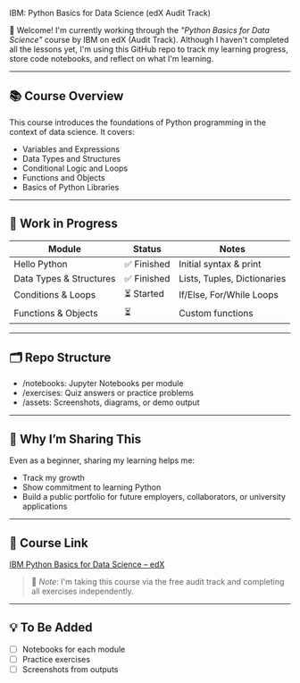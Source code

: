 IBM: Python Basics for Data Science (edX Audit Track)

👋 Welcome! I'm currently working through the *"Python Basics for Data Science"* course by IBM on edX (Audit Track).
Although I haven't completed all the lessons yet, I'm using this GitHub repo to track my learning progress, store code notebooks, and reflect on what I'm learning.

---

## 📚 Course Overview
This course introduces the foundations of Python programming in the context of data science. It covers:
- Variables and Expressions
- Data Types and Structures
- Conditional Logic and Loops
- Functions and Objects
- Basics of Python Libraries

---
## 🚧 Work in Progress

| Module                     | Status     | Notes                      |
|---------------------------|------------|----------------------------|
| Hello Python              | ✅ Finished | Initial syntax & print     |
| Data Types & Structures   | ✅ Finished| Lists, Tuples, Dictionaries|
| Conditions & Loops        | ⏳ Started| If/Else, For/While Loops   |
| Functions & Objects       | ⏳         | Custom functions           |

---

## 🗂 Repo Structure
- /notebooks: Jupyter Notebooks per module
- /exercises: Quiz answers or practice problems
- /assets: Screenshots, diagrams, or demo output

---

## 🧠 Why I’m Sharing This

Even as a beginner, sharing my learning helps me:
- Track my growth
- Show commitment to learning Python
- Build a public portfolio for future employers, collaborators, or university applications

---

## 🔗 Course Link

[IBM Python Basics for Data Science – edX](https://www.edx.org/course/python-basics-for-data-science)

> 📝 *Note*: I'm taking this course via the free audit track and completing all exercises independently.

---

## 💡 To Be Added
- [ ] Notebooks for each module
- [ ] Practice exercises
- [ ] Screenshots from outputs
